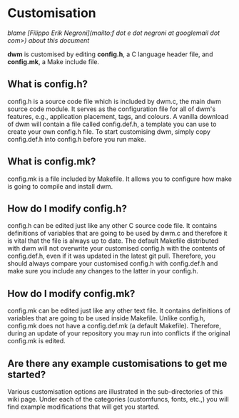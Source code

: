 Customisation
=============

*blame [Filippo Erik Negroni](mailto:f dot e dot negroni at googlemail dot com>) about this document*

**dwm** is customised by editing **config.h**, a C language header file, and **config.mk**, a Make include file.

What is **config.h**?
---------------------

config.h is a source code file which is included by dwm.c, the main dwm source code module.
It serves as the configuration file for all of dwm's features, e.g., application placement, tags, and colours.
A vanilla download of dwm will contain a file called config.def.h, a template you can use to create your own config.h file.
To start customising dwm, simply copy config.def.h into config.h before you run make.

What is **config.mk**?
----------------------

config.mk is a file included by Makefile.  It allows you to configure how make is going to compile and install dwm. 

How do I modify **config.h**?
-----------------------------

config.h can be edited just like any other C source code file.
It contains definitions of variables that are going to be used by dwm.c and therefore it is vital that the file is always up to date.
The default Makefile distributed with dwm will not overwrite your customised config.h with the contents of config.def.h, even if it was updated in the latest git pull.
Therefore, you should always compare your customised config.h with config.def.h and make sure you include any changes to the latter in your config.h.

How do I modify **config.mk**?
------------------------------

config.mk can be edited just like any other text file.
It contains definitions of variables that are going to be used inside Makefile.
Unlike config.h, config.mk does not have a config.def.mk (a default Makefile).
Therefore, during an update of your repository you may run into conflicts if the original config.mk is edited.

Are there any example customisations to get me started?
-------------------------------------------------------

Various customisation options are illustrated in the sub-directories of this wiki page. Under each of the categories (customfuncs, fonts, etc.,) you will find example modifications that will get you started.
